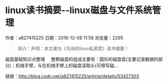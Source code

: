 # linux读书摘要--linux磁盘与文件系统管理
作者：a827415225
日期：2016-12-08 11:58
浏览量：2295
> 简介：声明：本文章为《鸟哥的linux私房菜》读书摘要！



磁盘基础知识点整理
    整颗磁盘的组成主要有：圆形的磁盘盘(主要记录数据的部分)；机械手臂，与在机械手臂上的磁盘读取头(可擦写磁...

 链接：http://blog.csdn.net/a827415225/article/details/53427303
